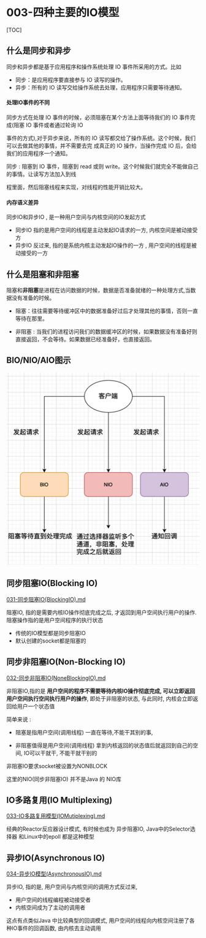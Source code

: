 #   003-四种主要的IO模型

[TOC]

## 什么是同步和异步

同步和异步都是基于应用程序和操作系统处理 IO 事件所采用的方式。比如

- 同步：是应用程序要直接参与 IO 读写的操作。
- 异步：所有的 IO 读写交给操作系统去处理，应用程序只需要等待通知。

#### 处理IO事件的不同

同步方式在处理 IO 事件的时候，必须阻塞在某个方法上面等待我们的 IO 事件完成(阻塞 IO 事件或者通过轮询 IO 

事件的方式),对于异步来说，所有的 IO 读写都交给了操作系统。这个时候，我们可以去做其他的事情，并不需要去完 成真正的 IO 操作，当操作完成 IO 后，会给我们的应用程序一个通知。 

同步 : 阻塞到 IO 事件，阻塞到 read 或则 write。这个时候我们就完全不能做自己的事情。让读写方法加入到线 

程里面，然后阻塞线程来实现，对线程的性能开销比较大。 

#### 内存语义差异

同步IO和异步IO , 是一种用户空间与内核空间的IO发起方式

- 同步IO 指的是用户空间的线程是主动发起IO请求的一方, 内核空间是被动接受方
- 异步IO 反过来, 指的是系统内核主动发起IO操作的一方 , 用户空间的线程是被动接受的一方

## 什么是阻塞和非阻塞

阻塞和**非阻塞**是进程在访问数据的时候，数据是否准备就绪的一种处理方式,当数据没有准备的时候。 

- 阻塞：往往需要等待缓冲区中的数据准备好过后才处理其他的事情，否则一直等待在那里。 

- 非阻塞 : 当我们的进程访问我们的数据缓冲区的时候，如果数据没有准备好则直接返回，不会等待。如果数据已经准备好，也直接返回。

## BIO/NIO/AIO图示

![image-20210203111006219](../../../assets/image-20210203111006219.png)

## 同步阻塞IO(Blocking IO)

 [031-同步阻塞IO(BlockingIO).md](031-同步阻塞IO(BlockingIO).md) 

阻塞IO, 指的是需要内核IO操作彻底完成之后, 才返回到用户空间执行用户的操作. 阻塞操作指的是用户空间程序的执行状态

- 传统的IO模型都是同步阻塞IO
- 默认创建的socket都是阻塞的

## 同步非阻塞IO(Non-Blocking IO)

 [032-同步非阻塞IO(NoneBlockingIO).md](032-同步非阻塞IO(NoneBlockingIO).md)

非阻塞IO,指的是 **用户空间的程序不需要等待内核IO操作彻底完成, 可以立即返回用户空间执行空间执行用户的操作**, 即处于非阻塞的状态, 与此同时, 内核会立即返回给用户一个状态值

简单来说 :

-  阻塞是指用户空间(调用线程) 一直在等待,不能干其别的事, 

- 非阻塞值得是用户空间(调用线程) 拿到内核返回的状态值后就返回到自己的空间, IO可以干就干, 不能干就干别的

非阻塞IO要求socket被设置为NONBLOCK

这里的NIO(同步非阻塞IO) 并不是Java 的 NIO库

## IO多路复用(IO Multiplexing)

 [033-IO多路复用模型(IOMutiplexing).md](033-IO多路复用模型(IOMutiplexing).md) 

经典的Reactor反应器设计模式, 有时候也成为 异步阻塞IO, Java中的Selector选择器 和Linux中的epoll 都是这种模型

## 异步IO(Asynchronous IO)

 [034-异步IO模型(AsynchronousIO).md](034-异步IO模型(AsynchronousIO).md) 

异步IO, 指的是, 用户空间与内核空间的调用方式反过来,

- 用户空间的线程编程被动接受者
- 内核空间成为了主动的调用者

这点有点类似Java 中比较典型的回调模式, 用户空间的线程向内核空间注册了各种IO事件的回调函数, 由内核去主动调用

